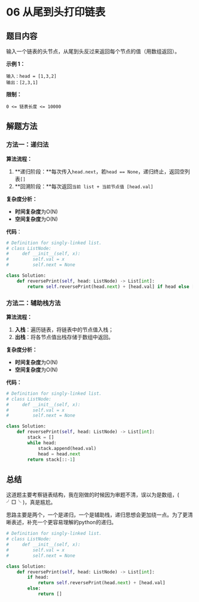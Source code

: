 # 06 从尾到头打印链表

## 题目内容

输入一个链表的头节点，从尾到头反过来返回每个节点的值（用数组返回）。

**示例 1：**

```
输入：head = [1,3,2]
输出：[2,3,1]
```

**限制：**

`0 <= 链表长度 <= 10000`

## 解题方法

### 方法一：递归法

**算法流程：**

1. **递归阶段：**每次传入`head.next`，若`head == None`，递归终止，返回空列表`[]`
2. **回溯阶段：**每次返回`当前 list + 当前节点值 [head.val]` 

**复杂度分析：**

* **时间复杂度**为O(N)
* **空间复杂度**为O(N)

**代码**：

```python
# Definition for singly-linked list.
# class ListNode:
#     def __init__(self, x):
#         self.val = x
#         self.next = None

class Solution:
    def reversePrint(self, head: ListNode) -> List[int]:
        return self.reversePrint(head.next) + [head.val] if head else []
```

### 方法二：辅助栈方法

**算法流程：**

1. **入栈**：遍历链表，将链表中的节点值入栈；
2. **出栈**：将各节点值出栈存储于数组中返回。

**复杂度分析：**

* **时间复杂度**为O(N)
* **空间复杂度**为O(N)

**代码：**

```python
# Definition for singly-linked list.
# class ListNode:
#     def __init__(self, x):
#         self.val = x
#         self.next = None

class Solution:
    def reversePrint(self, head: ListNode) -> List[int]:
        stack = []
        while head:
            stack.append(head.val)
            head = head.next
        return stack[::-1]
```

## 总结

这道题主要考察链表结构，我在刚做的时候因为审题不清，误以为是数组，( ╯□╰ )，真是尴尬。

思路主要是两个，一个是递归，一个是辅助栈，递归思想会更加绕一点。为了更清晰表述，补充一个更容易理解的python的递归。

```python
# Definition for singly-linked list.
# class ListNode:
#     def __init__(self, x):
#         self.val = x
#         self.next = None

class Solution:
    def reversePrint(self, head: ListNode) -> List[int]:
        if head:
            return self.reversePrint(head.next) + [head.val]
        else:
            return []
```

